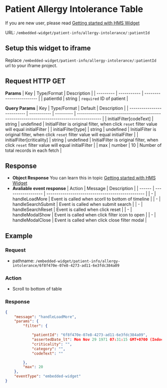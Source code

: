 # Patient Allergy Intolerance Table

If you are new user, please read [Getting started with HMS Widget](/embedded-widget?widget=get-started)


URL: `/embedded-widget/patient-info/allergy-intolerance/:patientId`

## Setup this widget to iframe
Replace `/embedded-widget/patient-info/allergy-intolerance/:patientId` url to your iframe project.

## Request HTTP GET
**Params**
| Key       | Type/Format | Description              |
| --------- | ----------- | ------------------------ |
| patientId | string      | `required` ID of patient |

**Query Params**
| Key                        | Type/Format | Default   | Description                                                                                |
| -------------------------- | ----------- | --------- | ------------------------------------------------------------------------------------------ |
| initialFilter[codeText]    | string      | undefined | InitialFilter is original filter, when click `reset` filter value will equal initialFilter |
| initialFilter[type]        | string      | undefined | InitialFilter is original filter, when click `reset` filter value will equal initialFilter |
| initialFilter[criticality] | string      | undefined | InitialFilter is original filter, when click `reset` filter value will equal initialFilter |
| max                        | number      | 10        | Number of total records in each fetch                                                      |

## Response
- **Object Response**
    You can learn this in topic [Getting started with HMS Widget](/embedded-widget?widget=get-started)
- **Avaliable event response**
   | Action | Message            | Description                                       |
   | ------ | ------------------ | ------------------------------------------------- |
   | -      | handleLoadMore     | Event is called when scorll to bottom of timeline |
   | -      | handleSearchSubmit | Event is called when submit search                |
   | -      | handleSearchReset  | Event is called when click reset                  |
   | -      | handleModalShow    | Event is called when click filter icon to open    |
   | -      | handleModalClose   | Event is called when click close filter modal     |

## Example

### Request
 - pathname: `/embedded-widget/patient-info/allergy-intolerance/6f8f470e-07e8-4273-ad11-6e3fdc384a09` 

### Action
 - Scroll to bottom of table

### Response
```json
{
    "message": "handleLoadMore",
    "params": {
        "filter": {

            "patientId": "6f8f470e-07e8-4273-ad11-6e3fdc384a09",
            "assertedDate_lt": Mon Nov 29 1971 07:31:15 GMT+0700 (Indochina Time),
            "criticality": "",
            "category": "",
            "codeText": ""

        },
        "max": 20
    },
    "eventType": "embedded-widget"
}
```
